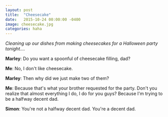 ```yaml
---
layout: post
title:  "Cheesecake"
date:   2015-10-24 00:00:00 -0400
image: cheesecake.jpg
categories: haha
---
```


*Cleaning up our dishes from making cheesecakes for a Halloween party tonight....*

**Marley**: Do you want a spoonful of cheesecake filling, dad?

**Me**: No, I don't like cheesecake.

**Marley**: Then why did we just make two of them?

**Me**: Because that's what your brother requested for the party. Don't you realize that almost everything I do, I do for you guys? Because I'm trying to be a halfway decent dad.

**Simon**: You're not a halfway decent dad. You're a decent dad.